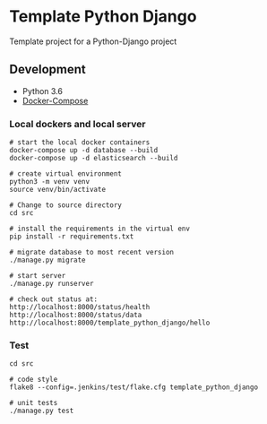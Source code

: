 # Template Python Django

Template project for a Python-Django project

## Development

* Python 3.6
* [Docker-Compose](https://docs.docker.com/compose/)

### Local dockers and local server

    # start the local docker containers
    docker-compose up -d database --build
    docker-compose up -d elasticsearch --build
    
    # create virtual environment
    python3 -m venv venv
    source venv/bin/activate

    # Change to source directory
    cd src
    
    # install the requirements in the virtual env
    pip install -r requirements.txt

    # migrate database to most recent version
    ./manage.py migrate

    # start server
    ./manage.py runserver

    # check out status at:
    http://localhost:8000/status/health
    http://localhost:8000/status/data
    http://localhost:8000/template_python_django/hello

### Test
    
    cd src
    
    # code style
    flake8 --config=.jenkins/test/flake.cfg template_python_django
    
    # unit tests
    ./manage.py test
